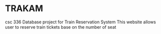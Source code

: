 # TRAKAM
csc 336 Database project for Train Reservation System
This website allows user to reserve  train 
tickets base on the number of seat 
